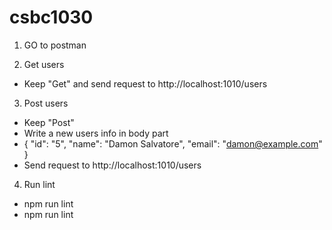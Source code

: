 # csbc1030

1. GO to postman

2. Get users
- Keep "Get" and send request to http://localhost:1010/users

3. Post users
- Keep "Post" 
- Write a new users info in body part
- {
  "id": "5", 
  "name": "Damon Salvatore",
  "email": "damon@example.com"
}
- Send request to http://localhost:1010/users

4. Run lint
- npm run lint
- npm run lint